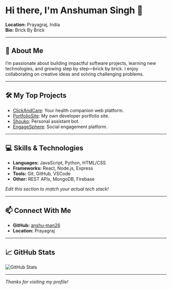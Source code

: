 # Hi there, I'm Anshuman Singh 👋

**Location:** Prayagraj, India  
**Bio:** Brick By Brick

---

## 🚀 About Me

I’m passionate about building impactful software projects, learning new technologies, and growing step by step—brick by brick. I enjoy collaborating on creative ideas and solving challenging problems.

---

## 🛠️ My Top Projects

- [ClickAndCare](https://github.com/anshu-man26/ClickAndCare): Your health companion web platform.
- [PortfolioSite](https://github.com/anshu-man26/PortfolioSite): My own developer portfolio site.
- [Shouko](https://github.com/anshu-man26/Shouko): Personal assistant bot.
- [EngageSphere](https://github.com/anshu-man26/EngageSphere): Social engagement platform.

---

## 💻 Skills & Technologies

- **Languages:** JavaScript, Python, HTML/CSS
- **Frameworks:** React, Node.js, Express
- **Tools:** Git, GitHub, VSCode
- **Other:** REST APIs, MongoDB, Firebase

*Edit this section to match your actual tech stack!*

---

## 📫 Connect With Me

- **GitHub:** [anshu-man26](https://github.com/anshu-man26)
- **Location:** Prayagraj
<!-- Add your email, LinkedIn, or Twitter here if you want! -->

---

## 📈 GitHub Stats

![GitHub Stats](https://github-readme-stats.vercel.app/api?username=anshu-man26&show_icons=true&theme=radical)

---

*Thanks for visiting my profile!*
